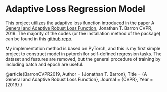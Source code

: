 # Adaptive Loss Regression Model

This project utilizes the adaptive loss function introduced in the paper [A General and Adaptive Robust Loss Function](https://openaccess.thecvf.com/content_CVPR_2019/papers/Barron_A_General_and_Adaptive_Robust_Loss_Function_CVPR_2019_paper.pdf),  Jonathan T. Barron CVPR, 2019.
The majority of the codes (or the installation method of the package) can be found in this [github repo](https://github.com/google-research/google-research/tree/master/robust_loss).

My implementation method is based on PyTorch, and this is my first simple project to construct model in pytorch for self-defined regression tasks. The dataset and features are removed, but the general procedure of training by including batch and epoch are useful.

@article{BarronCVPR2019,
  Author = {Jonathan T. Barron},
  Title = {A General and Adaptive Robust Loss Function},
  Journal = {CVPR},
  Year = {2019}
}
